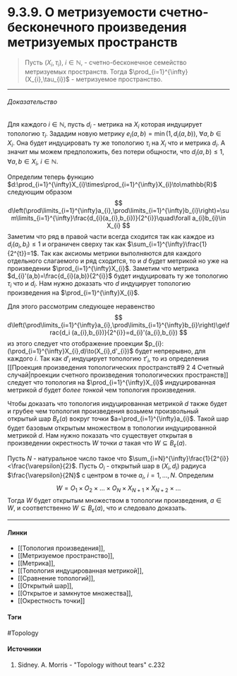 # 9.3.9. О метризуемости счетно-бесконечного произведения метризуемых пространств
>Пусть $(X_{i},\tau_{i})$, $i\in\mathbb{N}$, - счетно-бесконечное семейство метризуемых пространств. Тогда $\prod_{i=1}^{\infty}(X_{i},\tau_{i})$ - метризуемое пространство.
***
###### Доказательство
Для каждого $i\in\mathbb{N}$, пусть $d_{i}$ - метрика на $X_{i}$ которая индуцирует топологию $\tau_{i}$. 
Зададим новую метрику $e_{i}(a,b)=\min(1,d_{i}(a,b))$, $\forall a,b\in X_{i}$. Она будет индуцировать ту же топологию $\tau_{i}$ на $X_{i}$ что и метрика $d_{i}$. А значит мы можем предположить, без потери общности, что $d_{i}(a,b)\le1$, $\forall a,b\in X_{i}$, $i\in\mathbb{N}$.

Определим теперь функцию $d:\prod_{i=1}^{\infty}X_{i}\times\prod_{i=1}^{\infty}X_{i}\to\mathbb{R}$ следующим образом
$$
d\left(\prod\limits_{i=1}^{\infty}a_{i},\prod\limits_{i=1}^{\infty}b_{i}\right)=\sum\limits_{i=1}^{\infty}\frac{d_{i}(a_{i},b_{i})}{2^{i}}\quad\forall a_{i}b_{i}\in X_{i}
$$
Заметим что ряд в правой части всегда сходится так как каждое из $d_{i}(a_{i},b_{i})\le1$ и ограничен сверху так как $\sum_{i=1}^{\infty}\frac{1}{2^{t}}=1$.
Так как аксиомы метрики выполняются для каждого отдельного слагаемого и ряд сходится, то и $d$ будет метрикой но уже на произведении $\prod_{i=1}^{\infty}X_{i}$. Заметим что метрика $d_{i}'(a,b)=\frac{d_{i}(a,b)}{2^{i}}$ будет индуцировать ту же топологию $\tau_{i}$ что и $d_{i}$. Нам нужно доказать что $d$ индуцирует топологию произведения на $\prod_{i=1}^{\infty}X_{i}$.

Для этого рассмотрим следующее неравенство
$$
d\left(\prod\limits_{i=1}^{\infty}a_{i},\prod\limits_{i=1}^{\infty}b_{i}\right)\ge\frac{d_i (a_{i},b_{i})}{2^{i}}=d_{i}'(a_{i},b_{i})
$$
из этого следует что отображение проекции $p_{i}:(\prod_{i=1}^{\infty}X_{i},d)\to(X_{i},d'_{i})$ будет непрерывно, для каждого $i$. Так как $d'_{i}$ индуцирует топологию $\tau'_{i}$, то из определения [[Проекция произведения топологических пространств#9 2 4 Счетный случай|проекции счетного произведения топологических пространств]] следует что топология на $\prod_{i=1}^{\infty}X_{i}$ индуцированная метрикой $d$ будет *более тонкой* чем топология произведения.

Чтобы доказать что топология индуцированная метрикой $d$ также будет и грубее чем топология произведения возьмем произвольный открытый шар $B_{\varepsilon}(a)$ вокруг точки $a=\prod_{i=1}^{\infty}a_{i}$. Такой шар будет базовым открытым множеством в топологии индуцированной метрикой $d$. Нам нужно показать что существует открытая в произведении окрестность $W$ точки $a$ такая что $W\subseteq B_{\varepsilon}(a)$.

Пусть $N$ - натуральное число такое что $\sum_{i=N}^{\infty}\frac{1}{2^{i}}<\frac{\varepsilon}{2}$. Пусть $O_{i}$ - открытый шар в $(X_{i},d_{i})$ радиуса $\frac{\varepsilon}{2N}$ с центром в точке $a_{i}$, $i=1,\dots,N$. Определим
$$
W=O_{1}\times O_{2}\times\dots\times O_{N}\times X_{N+1}\times X_{N+2}\times\dots
$$
Тогда $W$ будет открытым множеством в топологии произведения, $a\in W$, и соответственно $W\subseteq B_{\varepsilon}(a)$, что и следовало доказать.
***
#### Линки
- [[Топология произведения]],
- [[Метризуемое пространство]],
- [[Метрика]],
- [[Топология индуцированная метрикой]],
- [[Сравнение топологий]],
- [[Открытый шар]],
- [[Открытое и замкнутое множества]],
- [[Окрестность точки]]
#### Тэги
 #Topology 
#### Источники
1. Sidney. A. Morris - "Topology without tears" c.232